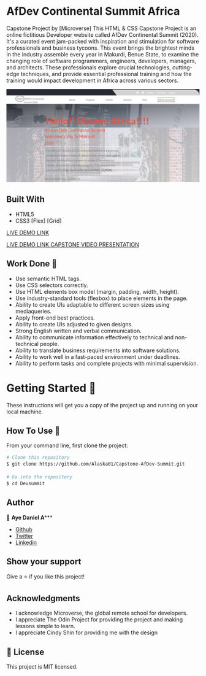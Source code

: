 # AfDev Continental Summit Africa
Capstone Project by [Microverse]
This HTML & CSS Capstone Project is an online fictitious Developer website called AfDev Continental Summit (2020). It's a curated event jam-packed with inspiration and stimulation for software professionals and business tycoons. This event brings the brightest minds in the industry assemble every year in Makurdi, Benue State, to examine the changing role of software programmers, engineers, developers, managers, and architects. These professionals explore crucial technologies, cutting-edge techniques, and provide essential professional training and how the training would impact development in Africa across various sectors.

![screenshot](./images/project-screenshot.JPG)
 
## Built With

- HTML5
- CSS3
      [Flex]
      [Grid]

[LIVE DEMO LINK](https://rawcdn.githack.com/Alaska01/Capstone-AfDev-Summit/8e0de9b9724dbf888335d37cdfb72f0a23e20aec/index.html)

[LIVE DEMO LINK CAPSTONE VIDEO PRESENTATION](https://www.loom.com/share/3184674af9ff471e8e5b79d5da52da35)

## Work Done 🔧

- Use semantic HTML tags.
- Use CSS selectors correctly.
- Use HTML elements box model (margin, padding, width, height).
- Use industry-standard tools (flexbox) to place elements in the page.
- Ability to create UIs adaptable to different screen sizes using mediaqueries.
- Apply front-end best practices.
- Ability to create UIs adjusted to given designs.
- Strong English written and verbal communication.
- Ability to communicate information effectively to technical and non-technical people.
- Ability to translate business requirements into software solutions.
- Ability to work well in a fast-paced environment under deadlines.
- Ability to perform tasks and complete projects with minimal supervision.


# Getting Started 🚀

These instructions will get you a copy of the project up and running on your local machine.

## How To Use 🔧

From your command line, first clone the project:  

```bash
# Clone this repository
$ git clone https://github.com/Alaska01/Capstone-AfDev-Summit.git

# Go into the repository
$ cd Devsummit

```

## Author
👤 **Aye Daniel A*****

- [Github](https://github.com/Alaska01)
- [Twitter](https://twitter.com/AyeAsoo)
- [Linkedin](https://www.linkedin.com/in/daniel-asoo-aye-178500140/)

## Show your support

Give a ⭐️ if you like this project!

## Acknowledgments

- I acknowledge Microverse, the global remote school for developers.
- I appreciate The Odin Project for providing the project and making lessons simple to learn.
- I appreciate Cindy Shin for providing me with the design

## 📝 License

This project is MIT licensed.
